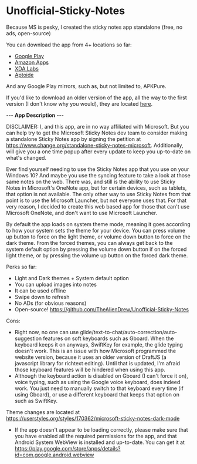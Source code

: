 # Unofficial-Sticky-Notes
Because MS is pesky, I created the sticky notes app standalone (free, no ads, open-source)

You can download the app from 4+ locations so far:
* [Google Play](https://play.google.com/store/apps/details?id=aliendrew.ms.stickynotes)
* [Amazon Apps](https://www.amazon.com/dp/B07XLK8KVC/ref=apps_sf_sta)
* [XDA Labs](https://labs.xda-developers.com/store/app/aliendrew.ms.stickynotes)
* [Aptoide](https://aliendrew-stickynotes.en.aptoide.com/?store_name=aliendrew)

And any Google Play mirrors, such as, but not limited to, APKPure.

If you'd like to download an older version of the app, all the way to the first version (I don't know why you would), they are located [here](https://aliendrew-stickynotes.en.aptoide.com/versions).

--- **App Description** ---

DISCLAIMER: I, and this app, are in no way affiliated with Microsoft. But you can help try to get the Microsoft Sticky Notes dev team to consider making a standalone Sticky Notes app by signing the petition at https://www.change.org/standalone-sticky-notes-microsoft. Additionally, will give you a one time popup after every update to keep you up-to-date on what's changed.

Ever find yourself needing to use the Sticky Notes app that you use on your Windows 10? And maybe you use the syncing feature to take a look at those same notes on the web. There was, and still is the ability to use Sticky Notes in Microsoft's OneNote app, but for certain devices, such as tablets, that option is not available. The only other way to use Sticky Notes from that point is to use the Microsoft Launcher, but not everyone uses that. For that very reason, I decided to create this web based app for those that can't use Microsoft OneNote, and don't want to use Microsoft Launcher.

By default the app loads on system theme mode, meaning it goes according to how your system sets the theme for your device. You can press volume up button to force on the light theme, or volume down button to force on the dark theme. From the forced themes, you can always get back to the system default option by pressing the volume down button if on the forced light theme, or by pressing the volume up button on the forced dark theme.

Perks so far:
* Light and Dark themes + System default option
* You can upload images into notes
* It can be used offline
* Swipe down to refresh
* No ADs (for obvious reasons)
* Open-source! https://github.com/TheAlienDrew/Unofficial-Sticky-Notes

Cons:
* Right now, no one can use glide/text-to-chat/auto-correction/auto-suggestion features on soft keyboards such as Gboard. When the keyboard keeps it on anyways, SwiftKey for example, the glide typing doesn't work. This is an issue with how Microsoft programmed the website version, because it uses an older version of DraftJS (a javascript library for richtext editing). Until that is updated, I'm afraid those keyboard features will be hindered when using this app.
* Although the keyboard action is disabled on Gboard (I can't force it on), voice typing, such as using the Google voice keyboard, does indeed work. You just need to manually switch to that keyboard every time (if using Gboard), or use a different keyboard that keeps that option on such as SwiftKey.

Theme changes are located at https://userstyles.org/styles/170362/microsoft-sticky-notes-dark-mode

* If the app doesn't appear to be loading correctly, please make sure that you have enabled all the required permissions for the app, and that Android System WebView is installed and up-to-date. You can get it at https://play.google.com/store/apps/details?id=com.google.android.webview